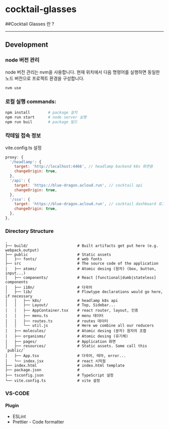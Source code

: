 # cocktail-glasses

##Cocktail Glasses 란 ?

---

## Development

### node 버전 관리
node 버전 관리는 nvm을 사용합니다. 현재 위치에서 다음 명령어를 실행하면 동일한 노드 버전으로 프로젝트 환경을 구성합니다.
```sh
nvm use
```

### 로컬 실행 commands:

```sh
npm install        # package 설치
npm run start      # node server 실행
npm run buil       # package 빌드
```

### 칵테일 접속 정보

vite.config.ts 설정

```js
proxy: {
  '/headlamp': {
    target: 'http://localhost:4466', // headlamp backend k8s 화면용
    changeOrigin: true,
  },
  '/api': {
    target: 'https://blue-dragon.acloud.run', // cocktail api
    changeOrigin: true,
  },
  '/sso': {
    target: 'https://blue-dragon.acloud.run', // cocktail dashboard 로그인
    changeOrigin: true,
  },
},
```

### Directory Structure

```
.
├── build/                      # Built artifacts get put here (e.g. webpack.output)
├── public                      # Static assets
│   ├── fonts/                  # web fonts
├── src                         # The source code of the application
│   ├── atoms/                  # Atomic desing (원자) (box, button, input...)
│   ├── components/             # React [functional|dumb|stateless] components
│   ├── i18n/                   # 다국어
│   ├── lib/                    # Flowtype declarations would go here, if necessary
│   │   ├── k8s/                # headlamp k8s api
│   │   ├── Layout/             # Top, Sidebar...
│   │   ├── AppContainer.tsx    # react router, layout, 인증
│   │   ├── menu.ts             # menu 데이터
│   │   ├── routes.ts           # routes 데이터
│   │   └── util.js             # Here we combine all our reducers
│   ├── molecules/              # Atomic desing (분자) 원자의 조합
│   ├── organisms/              # Atomic desing (유기체)
│   ├── pages/                  # Application 화면
│   ├── resources/              # Static assets. Some call this `public/`
│   ├── App.tsx                 # 다국어, 테마, error...
│   └── index.jsx               # react 시작점
├── index.html                  # index.html template
├── package.json                #
├── tsconfig.json               # TypeScript 설정
└── vite.config.ts              # vite 설정
```

### VS-CODE

#### Plugin

- ESLint
- Prettier - Code formatter
